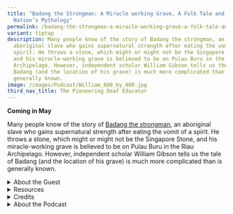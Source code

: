 ```yaml
---
title: "Badang the Strongman: A Miracle working Grave, A Folk Tale and a
  Nation’s Mythology"
permalink: /badang-the-strongman-a-miracle-working-grave-a-folk-tale-and-a-nation-s-mythology/
variant: tiptap
description: Many people know of the story of Badang the strongman, an
  aboriginal slave who gains supernatural strength after eating the vomit of a
  spirit. He throws a stone, which might or might not be the Singapore Stone,
  and his miracle-working grave is believed to be on Pulau Buru in the Riau
  Archipelago. However, independent scholar William Gibson tells us the tale of
  Badang (and the location of his grave) is much more complicated than is
  generally known.
image: /images/Podcast/William_600_by_400.jpg
third_nav_title: The Pioneering Deaf Educator
---
```

<p><strong>Coming in May</strong>
</p>
<p>Many people know of the story of <a href="https://biblioasia.nlb.gov.sg/vol-21/issue-1/apr-jun-2025/origins-badang-strongman-singapore-stone/" rel="noopener nofollow" target="_blank">Badang the strongman</a>,
an aboriginal slave who gains supernatural strength after eating the vomit
of a spirit. He throws a stone, which might or might not be the Singapore
Stone, and his miracle-working grave is believed to be on Pulau Buru in
the Riau Archipelago. However, independent scholar William Gibson tells
us the tale of Badang (and the location of his grave) is much more complicated
than is generally known.</p>
<p></p>
<div data-type="detailGroup" class="isomer-accordion isomer-accordion-white">
<details class="isomer-details">
<summary>About the Guest</summary>
<div data-type="detailsContent" class="isomer-details-content">
<p>Dr William L. Gibson&nbsp;is an author and researcher based in Southeast
Asia since 2005. A former Lee Kong Chian Research Fellow of the National
Library Singapore, he is the author of&nbsp;<em>Keramat, Sacred Relics and Forbidden Idols in Singapore</em>&nbsp;(Routledge,
2024). His articles have appeared in&nbsp;<em>Signal to Noise</em>, <a href="http://PopMatters.com" rel="noopener noreferrer nofollow" target="_blank">PopMatters.com</a>,&nbsp;<em>The Mekong Review, Archipel, History and Anthropology</em>,
the&nbsp;<em>Bulletin de l’École française d’Extrême-Orient</em>&nbsp;and&nbsp;<em>BiblioAsia</em>,
among others.</p>
</div>
</details>
<details class="isomer-details">
<summary>Resources</summary>
<div data-type="detailsContent" class="isomer-details-content">
<p>William Gibson, “<a href="https://biblioasia.nlb.gov.sg/vol-21/issue-1/apr-jun-2025/origins-badang-strongman-singapore-stone/" rel="noopener noreferrer nofollow" target="_blank">Uncovering the Origins of Badang the Strongman</a>,” <em>BiblioAsia</em> 21,
no. 1 (April–June 2025).</p>
<p></p>
<p>William Gibson, <em><a href="https://eservice.nlb.gov.sg/redir/itemdetails?bid=300071320" rel="noopener nofollow" target="_blank">Keramat, Sacred Relics and Forbidden Idols in Singapore</a> </em>(Abingdon,
Oxon: Routledge, 2025). (From National Library Singapore, call no. RSING
363.69095957 GIB)</p>
</div>
</details>
<details class="isomer-details">
<summary>Credits</summary>
<div data-type="detailsContent" class="isomer-details-content">
<p>This episode of BiblioAsia+ was hosted by Jimmy Yap and produced by Soh
Gek Han. Sound engineering was done by Nookcha Ptd Ltd. The background
music “Di Tanjong Katong” was composed by Osman Ahmad and performed by
Chords Haven. Special thanks to William for coming on the show.</p>
<p></p>
</div>
</details>
<details class="isomer-details">
<summary>About the Podcast</summary>
<div data-type="detailsContent" class="isomer-details-content">
<p>BiblioAsia+ is a podcast about Singapore history by the National Library
of Singapore.</p>
</div>
</details>
</div>
<p>
<br>
</p>